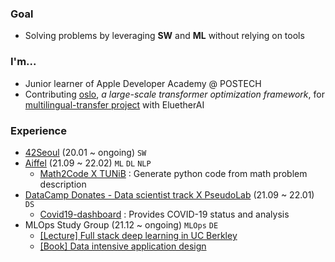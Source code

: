 ### Goal
- Solving problems by leveraging **SW** and **ML** without relying on tools


### I'm...
- Junior learner of Apple Developer Academy @ POSTECH
- Contributing [oslo](https://github.com/tunib-ai/oslo/pull/55), *a large-scale transformer optimization framework*, for [multilingual-transfer project](https://github.com/EleutherAI/multilingual-transfer) with EluetherAI

### Experience
- [42Seoul](https://github.com/cozytk/42seoul) (20.01 ~ ongoing) `SW`
- [Aiffel](https://github.com/cozytk/aiffel) (21.09 ~ 22.02) `ML` `DL` `NLP`
  - [Math2Code X TUNiB](https://github.com/calc-ai/overview) : Generate python code from math problem description 
- [DataCamp Donates - Data scientist track X PseudoLab](https://github.com/hwaneest/DataCamp_Donates_2021) (21.09 ~ 22.01) `DS`
  - [Covid19-dashboard](https://github.com/cozytk/covid_dashboard) : Provides COVID-19 status and analysis
- MLOps Study Group (21.12 ~ ongoing) `MLOps` `DE`
  - [[Lecture] Full stack deep learning in UC Berkley](https://mlops-study-group.notion.site/Full-Stack-Deep-Learning-1a2945a573f940258a0f5befa3b9b87e)
  - [[Book] Data intensive application design](https://www.notion.so/6ba35d050a62435a935edda9b33bf77f)
